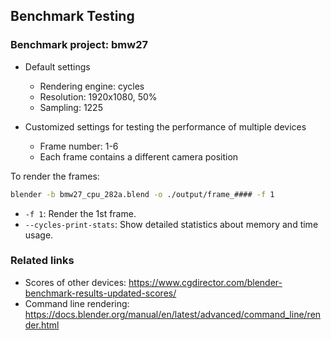 ## Benchmark Testing

### Benchmark project: bmw27
- Default settings
  - Rendering engine: cycles
  - Resolution: 1920x1080, 50%
  - Sampling: 1225

- Customized settings for testing the performance of multiple devices
  - Frame number: 1-6
  - Each frame contains a different camera position

To render the frames:
```bash
blender -b bmw27_cpu_282a.blend -o ./output/frame_#### -f 1 
```
- `-f 1`: Render the 1st frame.
- `--cycles-print-stats`: Show detailed statistics about memory and time usage.


### Related links
- Scores of other devices: https://www.cgdirector.com/blender-benchmark-results-updated-scores/
- Command line rendering: https://docs.blender.org/manual/en/latest/advanced/command_line/render.html

